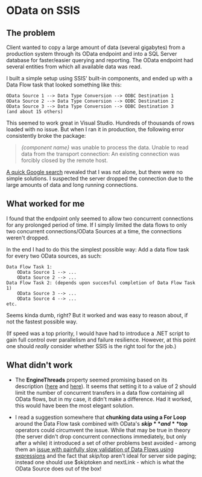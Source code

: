 # OData on SSIS

## The problem

Client wanted to copy a large amount of data (several gigabytes) from a production system through its OData endpoint and into a SQL Server database for faster/easier querying and reporting. The OData endpoint had several entities from which all available data was read.

I built a simple setup using SSIS' built-in components, and ended up with a Data Flow task that looked something like this:

    OData Source 1 --> Data Type Conversion --> ODBC Destination 1
    OData Source 2 --> Data Type Conversion --> ODBC Destination 2
    OData Source 3 --> Data Type Conversion --> ODBC Destination 3
    (and about 15 others)

This seemed to work great in Visual Studio. Hundreds of thousands of rows loaded with no issue. But when I ran it in production, the following error consistently broke the package:

> *{component name}* was unable to process the data. Unable to read data from the transport connection: An existing connection was forcibly closed by the remote host.

[A quick Google search](https://www.google.com/search?q=%28%22ssis%22+or+%22integration%22%29+%22odata%22+%22connection+was+forcibly+closed) revealed that I was not alone, but there were no simple solutions. I suspected the server dropped the connection due to the large amounts of data and long running connections.

## What worked for me

I found that the endpoint only seemed to allow two concurrent connections for any prolonged period of time. If I simply limited the data flows to only two concurrent connections/OData Sources at a time, the connections weren't dropped.

In the end I had to do this the simplest possible way: Add a data flow task for every two OData sources, as such:

    Data Flow Task 1:
        OData Source 1 --> ...
        OData Source 2 --> ...
    Data Flow Task 2: (depends upon succesful completion of Data Flow Task 1)
        OData Source 3 --> ...
        OData Source 4 --> ...
    etc.

Seems kinda dumb, right? But it worked and was easy to reason about, if not the fastest possible way.

(If speed was a top priority, I would have had to introduce a .NET script to gain full control over parallelism and failure resilience. However, at this point one should *really* consider whether SSIS is the right tool for the job.)

## What didn't work

* The **EngineThreads** property seemed promising based on its description ([here](https://www.jamesserra.com/archive/2011/11/parallel-execution-in-ssis/) and [here](https://docs.microsoft.com/en-us/sql/integration-services/data-flow/data-flow-performance-features?view=sql-server-ver15)). It seems that setting it to a value of 2 should limit the number of concurrent transfers in a data flow containing all OData flows, but in my case, it didn't make a difference. Had it worked, this would have been the most elegant solution.

* I read a suggestion somewhere that **chunking data using a For Loop** around the Data Flow task combined with OData's **$skip** and **$top** operators could circumvent the issue. While that may be true in theory (the server didn't drop concurrent connections immediately, but only after a while) it introduced a set of other problems best avoided - among them an [issue with painfully slow validation of Data Flows using expressions](https://social.msdn.microsoft.com/Forums/sqlserver/en-US/7436d8e3-e084-4cdb-a62f-7bf0b097237f/validation-of-for-loop-very-slow-on-load?forum=sqlintegrationservices) and the fact that $skip/$top aren't ideal for server side paging; instead one should use $skiptoken and nextLink - which is what the OData Source does out of the box!
